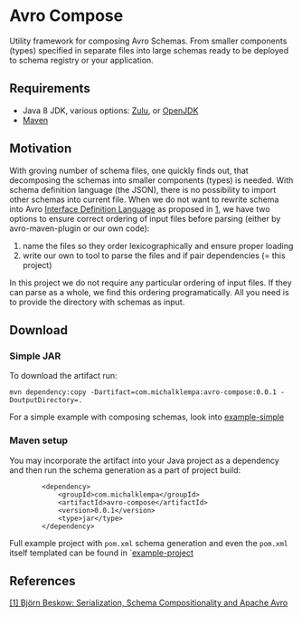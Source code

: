 # Avro Compose
Utility framework for composing Avro Schemas. From smaller components (types) specified in separate files into large schemas ready to be deployed to schema registry or your application.

## Requirements
- Java 8 JDK, various options: [Zulu](https://www.azul.com/downloads/zulu-community), or [OpenJDK](https://openjdk.java.net/)
- [Maven](https://maven.apache.org/)

## Motivation
With groving number of schema files, one quickly finds out, that decomposing the schemas into smaller components (types) is needed.
With schema definition language (the JSON), there is no possibility to import other schemas into current file.
When we do not want to rewrite schema into Avro [Interface Definition Language](https://avro.apache.org/docs/current/idl.html) as proposed in [1](#references),
we have two options to ensure correct ordering of input files before parsing (either by avro-maven-plugin or our own code):
1. name the files so they order lexicographically and ensure proper loading
2. write our own to tool to parse the files and if pair dependencies (= this project)

In this project we do not require any particular ordering of input files. If they can parse as a whole, we find this ordering programatically.
All you need is to provide the directory with schemas as input.

## Download
### Simple JAR
To download the artifact run:
```
mvn dependency:copy -Dartifact=com.michalklempa:avro-compose:0.0.1 -DoutputDirectory=.
```
For a simple example with composing schemas, look into [example-simple](./example-simple/README.md)

### Maven setup
You may incorporate the artifact into your Java project as a dependency and then run the schema generation as a part of project build:
```
        <dependency>
            <groupId>com.michalklempa</groupId>
            <artifactId>avro-compose</artifactId>
            <version>0.0.1</version>
            <type>jar</type>
        </dependency>
```
Full example project with `pom.xml` schema generation and even the `pom.xml` itself templated can be found in `[example-project](example-project/README.md)

## References
[[1] Björn Beskow: Serialization, Schema Compositionality and Apache Avro](https://callistaenterprise.se/blogg/teknik/2019/09/24/avro-schemas-and-compositionality/)